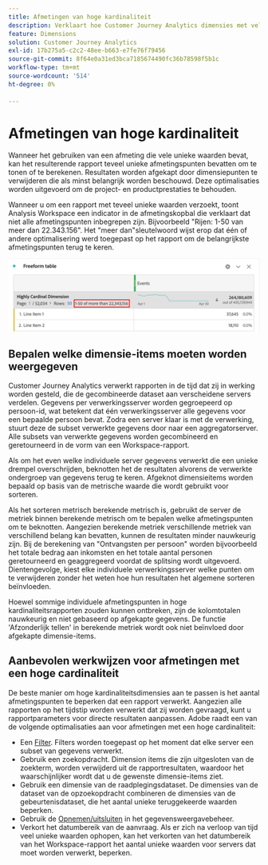 ```yaml
---
title: Afmetingen van hoge kardinaliteit
description: Verklaart hoe Customer Journey Analytics dimensies met vele unieke waarden behandelt
feature: Dimensions
solution: Customer Journey Analytics
exl-id: 17b275a5-c2c2-48ee-b663-e7fe76f79456
source-git-commit: 8f64e0a31ed3bca7185674490fc36b78598f5b1c
workflow-type: tm+mt
source-wordcount: '514'
ht-degree: 0%

---
```


# Afmetingen van hoge kardinaliteit

Wanneer het gebruiken van een afmeting die vele unieke waarden bevat, kan het resulterende rapport teveel unieke afmetingspunten bevatten om te tonen of te berekenen. Resultaten worden afgekapt door dimensiepunten te verwijderen die als minst belangrijk worden beschouwd. Deze optimalisaties worden uitgevoerd om de project- en productprestaties te behouden.

Wanneer u om een rapport met teveel unieke waarden verzoekt, toont Analysis Workspace een indicator in de afmetingskopbal die verklaart dat niet alle afmetingspunten inbegrepen zijn. Bijvoorbeeld &quot;Rijen: 1-50 van meer dan 22.343.156&quot;. Het &quot;meer dan&quot;sleutelwoord wijst erop dat één of andere optimalisering werd toegepast op het rapport om de belangrijkste afmetingspunten terug te keren.

![Werkruimte voorvertonen](assets/high-cardinality.png)

## Bepalen welke dimensie-items moeten worden weergegeven

Customer Journey Analytics verwerkt rapporten in de tijd dat zij in werking worden gesteld, die de gecombineerde dataset aan verscheidene servers verdelen. Gegevens per verwerkingsserver worden gegroepeerd op persoon-id, wat betekent dat één verwerkingsserver alle gegevens voor een bepaalde persoon bevat. Zodra een server klaar is met de verwerking, stuurt deze de subset verwerkte gegevens door naar een aggregatorserver. Alle subsets van verwerkte gegevens worden gecombineerd en geretourneerd in de vorm van een Workspace-rapport.

Als om het even welke individuele server gegevens verwerkt die een unieke drempel overschrijden, beknotten het de resultaten alvorens de verwerkte ondergroep van gegevens terug te keren. Afgeknot dimensieitems worden bepaald op basis van de metrische waarde die wordt gebruikt voor sorteren.

Als het sorteren metrisch berekende metrisch is, gebruikt de server de metriek binnen berekende metrisch om te bepalen welke afmetingspunten om te beknotten. Aangezien berekende metriek verschillende metriek van verschillend belang kan bevatten, kunnen de resultaten minder nauwkeurig zijn. Bij de berekening van &quot;Ontvangsten per persoon&quot; worden bijvoorbeeld het totale bedrag aan inkomsten en het totale aantal personen geretourneerd en geaggregeerd voordat de splitsing wordt uitgevoerd. Dientengevolge, kiest elke individuele verwerkingsserver welke punten om te verwijderen zonder het weten hoe hun resultaten het algemene sorteren beïnvloeden.

Hoewel sommige individuele afmetingspunten in hoge kardinaliteitsrapporten zouden kunnen ontbreken, zijn de kolomtotalen nauwkeurig en niet gebaseerd op afgekapte gegevens. De functie &#39;Afzonderlijk tellen&#39; in berekende metriek wordt ook niet beïnvloed door afgekapte dimensie-items.

## Aanbevolen werkwijzen voor afmetingen met een hoge cardinaliteit

De beste manier om hoge kardinaliteitsdimensies aan te passen is het aantal afmetingspunten te beperken dat een rapport verwerkt. Aangezien alle rapporten op het tijdstip worden verwerkt dat zij worden gevraagd, kunt u rapportparameters voor directe resultaten aanpassen. Adobe raadt een van de volgende optimalisaties aan voor afmetingen met een hoge cardinaliteit:

* Een [Filter](/help/components/filters/create-filters.md). Filters worden toegepast op het moment dat elke server een subset van gegevens verwerkt.
* Gebruik een zoekopdracht. Dimension items die zijn uitgesloten van de zoekterm, worden verwijderd uit de rapportresultaten, waardoor het waarschijnlijker wordt dat u de gewenste dimensie-items ziet.
* Gebruik een dimensie van de raadplegingsdataset. De dimensies van de dataset van de opzoekopdracht combineren de dimensies van de gebeurtenisdataset, die het aantal unieke teruggekeerde waarden beperken.
* Gebruik de [Opnemen/uitsluiten](/help/data-views/component-settings/include-exclude-values.md) in het gegevensweergavebeheer.
* Verkort het datumbereik van de aanvraag. Als er zich na verloop van tijd veel unieke waarden ophopen, kan het verkorten van het datumbereik van het Workspace-rapport het aantal unieke waarden voor servers dat moet worden verwerkt, beperken.
